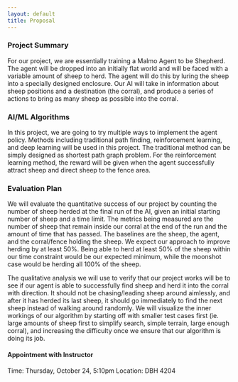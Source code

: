 ```yaml
---
layout: default
title: Proposal
---
```


### Project Summary
For our project, we are essentially training a Malmo Agent to be Shepherd. The agent will be dropped into an initially flat world and will be faced with a variable amount of sheep to herd. The agent will do this by luring the sheep into a specially designed enclosure. Our AI will take in information about sheep positions and a destination (the corral), and produce a series of actions to bring as many sheep as possible into the corral.

### AI/ML Algorithms
In this project, we are going to try multiple ways to implement the agent policy. Methods including traditional path finding, reinforcement learning, and deep learning will be used in this project. The traditional method can be simply designed as shortest path graph problem. For the reinforcement learning method, the reward will be given when the agent successfully attract sheep and direct sheep to the fence area.

### Evaluation Plan
We will evaluate the quantitative success of our project by counting the number of sheep herded at the final run of the AI, given an initial starting number of sheep and a time limit. The metrics being measured are the number of sheep that remain inside our corral at the end of the run and the amount of time that has passed. The baselines are the sheep, the agent, and the corral/fence holding the sheep. We expect our approach to improve herding by at least 50%. Being able to herd at least 50% of the sheep within our time constraint would be our expected minimum, while the moonshot case would be herding all 100% of the sheep.

The qualitative analysis we will use to verify that our project works will be to see if our agent is able to successfully find sheep and herd it into the corral with direction. It should not be chasing/leading sheep around aimlessly, and after it has herded its last sheep, it should go immediately to find the next sheep instead of walking around randomly. We will visualize the inner workings of our algorithm by starting off with smaller test cases first (ie. large amounts of sheep first to simplify search, simple terrain, large enough corral), and increasing the difficulty once we ensure that our algorithm is doing its job.


#### Appointment with Instructor
Time: Thursday, October 24, 5:10pm
Location: DBH 4204
